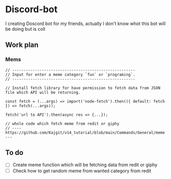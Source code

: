 # Discord-bot
I creating Doscord bot for my friends, actually I don't know whot this bot will be doing but is coll

## Work plan
### Mems
```node
// ------------------------------------------------------
// Input for enter a meme category `fun` or `programing`.
// ------------------------------------------------------

// Install fetch library for have permission to fetch data from JSON file which API will be returning.

const fetch = (...args) => import('node-fetch').then(({ default: fetch }) => fetch(...args));

fetch('url to API').then(async res => {...});

// whole code which fetch meme from redit or giphy
// ---- https://github.com/Kajgit/v14_tutorial/blob/main/Commands/General/meme.js ---

```

## To do
- [ ] Create meme function which will be fetching data from redit or giphy
- [ ] Check how to get random meme from wanted category from redit